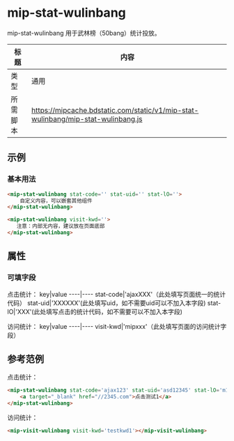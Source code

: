 # mip-stat-wulinbang

mip-stat-wulinbang 用于武林榜（50bang）统计投放。

标题|内容
----|----
类型|通用
所需脚本|https://mipcache.bdstatic.com/static/v1/mip-stat-wulinbang/mip-stat-wulinbang.js

## 示例

### 基本用法
```html
<mip-stat-wulinbang stat-code='' stat-uid='' stat-lO=''>
    自定义内容，可以嵌套其他组件
</mip-stat-wulinbang>
```

```html
<mip-stat-wulinbang visit-kwd=''>
   注意：内部无内容，建议放在页面底部
</mip-stat-wulinbang>
```

## 属性

### 可填字段
点击统计：
key|value
----|----
stat-code|'ajaxXXX'（此处填写页面统一的统计代码）
stat-uid|'XXXXXX'(此处填写uid，如不需要uid可以不加入本字段)
stat-lO|'XXX'(此处填写点击的统计代码，如不需要可以不加入本字段)

访问统计：
key|value
----|----
visit-kwd|'mipxxx'（此处填写页面的访问统计字段）
## 参考范例
点击统计：
```html
<mip-stat-wulinbang stat-code='ajax123' stat-uid='asd12345' stat-lO='m18'>
	<a target="_blank" href="//2345.com">点击测试1</a>
</mip-stat-wulinbang>
```

访问统计：
```html
<mip-visit-wulinbang visit-kwd='testkwd1'></mip-visit-wulinbang>
```